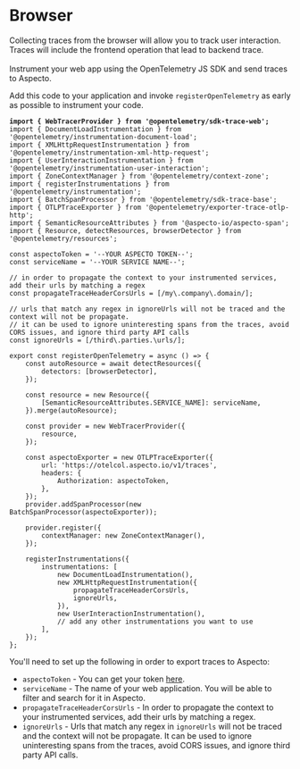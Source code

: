 # Browser

Collecting traces from the browser will allow you to track user interaction. Traces will include the frontend operation that lead to backend trace.\
\
Instrument your web app using the OpenTelemetry JS SDK and send traces to Aspecto.

Add this code to your application and invoke `registerOpenTelemetry` as early as possible to instrument your code.

<pre class="language-javascript"><code class="lang-javascript"><strong>import { WebTracerProvider } from '@opentelemetry/sdk-trace-web';
</strong>import { DocumentLoadInstrumentation } from '@opentelemetry/instrumentation-document-load';
import { XMLHttpRequestInstrumentation } from '@opentelemetry/instrumentation-xml-http-request';
import { UserInteractionInstrumentation } from '@opentelemetry/instrumentation-user-interaction';
import { ZoneContextManager } from '@opentelemetry/context-zone';
import { registerInstrumentations } from '@opentelemetry/instrumentation';
import { BatchSpanProcessor } from '@opentelemetry/sdk-trace-base';
import { OTLPTraceExporter } from '@opentelemetry/exporter-trace-otlp-http';
import { SemanticResourceAttributes } from '@aspecto-io/aspecto-span';
import { Resource, detectResources, browserDetector } from '@opentelemetry/resources';

const aspectoToken = '--YOUR ASPECTO TOKEN--';
const serviceName = '--YOUR SERVICE NAME--';

// in order to propagate the context to your instrumented services, add their urls by matching a regex
const propagateTraceHeaderCorsUrls = [/my\.company\.domain/];

// urls that match any regex in ignoreUrls will not be traced and the context will not be propagate.
// it can be used to ignore uninteresting spans from the traces, avoid CORS issues, and ignore third party API calls
const ignoreUrls = [/third\.parties.\urls/];

export const registerOpenTelemetry = async () => {
    const autoResource = await detectResources({
        detectors: [browserDetector],
    });

    const resource = new Resource({
        [SemanticResourceAttributes.SERVICE_NAME]: serviceName,
    }).merge(autoResource);

    const provider = new WebTracerProvider({
        resource,
    });

    const aspectoExporter = new OTLPTraceExporter({
        url: 'https://otelcol.aspecto.io/v1/traces',
        headers: {
            Authorization: aspectoToken,
        },
    });
    provider.addSpanProcessor(new BatchSpanProcessor(aspectoExporter));

    provider.register({
        contextManager: new ZoneContextManager(),
    });

    registerInstrumentations({
        instrumentations: [
            new DocumentLoadInstrumentation(),
            new XMLHttpRequestInstrumentation({
                propagateTraceHeaderCorsUrls,
                ignoreUrls,
            }),
            new UserInteractionInstrumentation(),
            // add any other instrumentations you want to use
        ],
    });
};
</code></pre>

You'll need to set up the following in order to export traces to Aspecto:

* `aspectoToken` - You can get your token [here](https://app.aspecto.io/86092cc0/integration/tokens).
* `serviceName` - The name of your web application. You will be able to filter and search for it in Aspecto.
* `propagateTraceHeaderCorsUrls` - In order to propagate the context to your instrumented services, add their urls by matching a regex.
* `ignoreUrls` - Urls that match any regex in `ignoreUrls` will not be traced and the context will not be propagate. It can be used to ignore uninteresting spans from the traces, avoid CORS issues, and ignore third party API calls.
